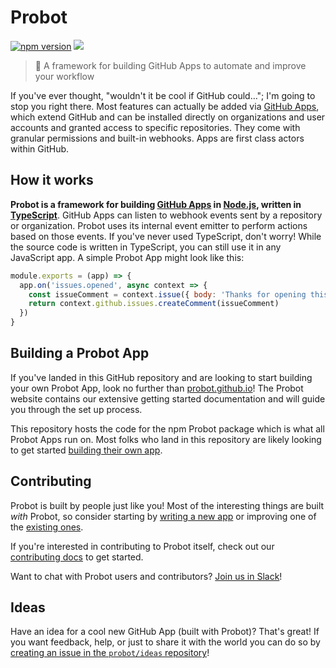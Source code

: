 # Probot

[![npm version](https://img.shields.io/npm/v/probot.svg)](https://www.npmjs.com/package/probot) [![](https://img.shields.io/twitter/follow/ProbotTheRobot.svg?style=social&logo=twitter&label=Follow)](https://twitter.com/ProbotTheRobot)

> 🤖 A framework for building GitHub Apps to automate and improve your workflow

If you've ever thought, "wouldn't it be cool if GitHub could…"; I'm going to stop you right there. Most features can actually be added via [GitHub Apps](https://developer.github.com/apps/), which extend GitHub and can be installed directly on organizations and user accounts and granted access to specific repositories. They come with granular permissions and built-in webhooks. Apps are first class actors within GitHub.

## How it works

**Probot is a framework for building [GitHub Apps](http://developer.github.com/apps) in [Node.js](https://nodejs.org/), written in [TypeScript](https://www.typescriptlang.org/)**. GitHub Apps can listen to webhook events sent by a repository or organization. Probot uses its internal event emitter to perform actions based on those events. If you've never used TypeScript, don't worry! While the source code is written in TypeScript, you can still use it in any JavaScript app. A simple Probot App might look like this:

```js
module.exports = (app) => {
  app.on('issues.opened', async context => {
    const issueComment = context.issue({ body: 'Thanks for opening this issue!' })
    return context.github.issues.createComment(issueComment)
  })
}
```

## Building a Probot App

If you've landed in this GitHub repository and are looking to start building your own Probot App, look no further than [probot.github.io](https://probot.github.io/docs/)! The Probot website contains our extensive getting started documentation and will guide you through the set up process.

This repository hosts the code for the npm Probot package which is what all Probot Apps run on. Most folks who land in this repository are likely looking to get started [building their own app](https://probot.github.io/docs/).

## Contributing

Probot is built by people just like you! Most of the interesting things are built _with_ Probot, so consider starting by [writing a new app](https://probot.github.io/docs/) or improving one of the [existing ones](https://github.com/search?q=topic%3Aprobot-app&type=Repositories).

If you're interested in contributing to Probot itself, check out our [contributing docs](CONTRIBUTING.md) to get started.

Want to chat with Probot users and contributors? [Join us in Slack](https://probot-slackin.herokuapp.com/)!

## Ideas

Have an idea for a cool new GitHub App (built with Probot)? That's great! If you want feedback, help, or just to share it with the world you can do so by [creating an issue in the `probot/ideas` repository](https://github.com/probot/ideas/issues/new)!
